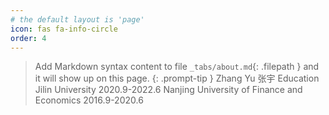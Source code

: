 ```yaml
---
# the default layout is 'page'
icon: fas fa-info-circle
order: 4
---
```


> Add Markdown syntax content to file `_tabs/about.md`{: .filepath } and it will show up on this page.
{: .prompt-tip }
Zhang Yu 张宇
> Education
> Jilin University 2020.9-2022.6
> Nanjing University of Finance and Economics 2016.9-2020.6
> 
